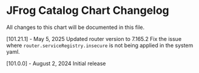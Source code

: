 # JFrog Catalog Chart Changelog
All changes to this chart will be documented in this file.

[101.21.1] - May 5, 2025
Updated router version to 7.165.2
Fix the issue where `router.serviceRegistry.insecure` is not being applied in the system yaml.

[101.0.0] - August 2, 2024
Initial release